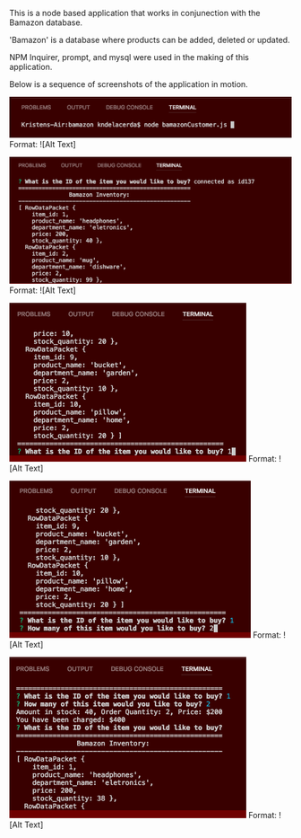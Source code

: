 This is a node based application that works in conjunection with the Bamazon database. 

'Bamazon' is a database where products can be added, deleted or updated. 

NPM Inquirer, prompt, and mysql were used in the making of this application. 

Below is a sequence of screenshots of the application in motion. 

![Pic1](/images/pic1.png)
Format: ![Alt Text]

![Pic2](/images/pic2.png)
Format: ![Alt Text]

![Pic3](/images/pic3.png)
Format: ![Alt Text]

![Pic4](/images/pic4.png)
Format: ![Alt Text]

![Pic5](/images/pic5.png)
Format: ![Alt Text]